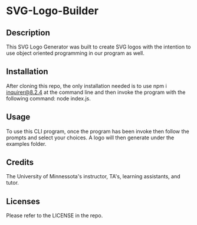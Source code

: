 # SVG-Logo-Builder
## Description
This SVG Logo Generator was built to create SVG logos with the intention to use object oriented programming in our program as well.

## Installation
After cloning this repo, the only installation needed is to use npm i inquirer@8.2.4 at the command line and then invoke the program with the following command: node index.js.

## Usage
To use this CLI program, once the program has been invoke then follow the prompts and select your choices. A logo will then generate under the examples folder.

## Credits
The University of Minnessota's instructor, TA's, learning assistants, and tutor. 

## Licenses
Please refer to the LICENSE in the repo.